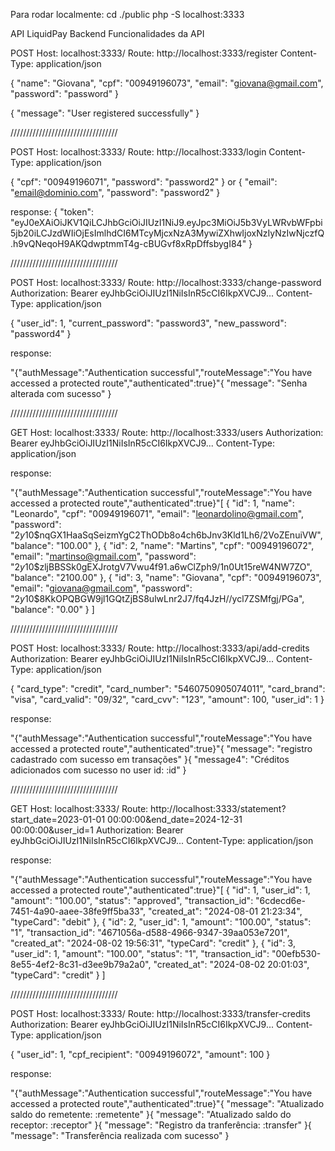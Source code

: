 Para rodar localmente:
cd ./public
php -S localhost:3333

API LiquidPay Backend
Funcionalidades da API

POST 
Host: localhost:3333/
Route: http://localhost:3333/register 
Content-Type: application/json

{
    "name": "Giovana",
    "cpf": "00949196073",
    "email": "giovana@gmail.com",
    "password": "password"
}

{
    "message": "User registered successfully"
}

//////////////////////////////////

POST 
Host: localhost:3333/
Route: http://localhost:3333/login 
Content-Type: application/json

{
  "cpf": "00949196071",
  "password": "password2"
}
or
{
  "email": "email@dominio.com",
  "password": "password2"
}

response: 
{
    "token": "eyJ0eXAiOiJKV1QiLCJhbGciOiJIUzI1NiJ9.eyJpc3MiOiJ5b3VyLWRvbWFpbi5jb20iLCJzdWIiOjEsImlhdCI6MTcyMjcxNzA3MywiZXhwIjoxNzIyNzIwNjczfQ.h9vQNeqoH9AKQdwptmmT4g-cBUGvf8xRpDffsbygI84"
}

//////////////////////////////////

POST 
Host: localhost:3333/
Route: http://localhost:3333/change-password 
Authorization: Bearer eyJhbGciOiJIUzI1NiIsInR5cCI6IkpXVCJ9...
Content-Type: application/json

{
    "user_id": 1,
    "current_password": "password3",
    "new_password": "password4"
}

response: 

"{\"authMessage\":\"Authentication successful\",\"routeMessage\":\"You have accessed a protected route\",\"authenticated\":true}"{
    "message": "Senha alterada com sucesso"
}

//////////////////////////////////

GET 
Host: localhost:3333/
Route: http://localhost:3333/users
Authorization: Bearer eyJhbGciOiJIUzI1NiIsInR5cCI6IkpXVCJ9...
Content-Type: application/json

response: 

"{\"authMessage\":\"Authentication successful\",\"routeMessage\":\"You have accessed a protected route\",\"authenticated\":true}"[
    {
        "id": 1,
        "name": "Leonardo",
        "cpf": "00949196071",
        "email": "leonardolino@gmail.com",
        "password": "$2y$10$nqGX1HaaSqSeizmYgC2ThODb8o4ch6bJnv3Kld1Lh6/2VoZEnuiVW",
        "balance": "100.00"
    },
    {
        "id": 2,
        "name": "Martins",
        "cpf": "00949196072",
        "email": "martinso@gmail.com",
        "password": "$2y$10$zljBBSSk0gEXJrotgV7Vwu4f91.a6wClZph9/1n0Ut15reW4NW7ZO",
        "balance": "2100.00"
    },
    {
        "id": 3,
        "name": "Giovana",
        "cpf": "00949196073",
        "email": "giovana@gmail.com",
        "password": "$2y$10$8KkOPQBGW9jl1GQtZjBS8ulwLnr2J7/fq4JzH//ycl7ZSMfgj/PGa",
        "balance": "0.00"
    }
]

//////////////////////////////////

POST 
Host: localhost:3333/
Route: http://localhost:3333/api/add-credits
Authorization: Bearer eyJhbGciOiJIUzI1NiIsInR5cCI6IkpXVCJ9...
Content-Type: application/json

{
    "card_type": "credit",
    "card_number": "5460750905074011",
    "card_brand": "visa",
    "card_valid": "09/32",
    "card_cvv": "123",
    "amount": 100,
    "user_id": 1
}

response: 

"{\"authMessage\":\"Authentication successful\",\"routeMessage\":\"You have accessed a protected route\",\"authenticated\":true}"{
    "message": "registro cadastrado com sucesso em transações"
}{
    "message4": "Créditos adicionados com sucesso no user id: :id"
}

//////////////////////////////////

GET 
Host: localhost:3333/
Route: http://localhost:3333/statement?start_date=2023-01-01 00:00:00&end_date=2024-12-31 00:00:00&user_id=1
Authorization: Bearer eyJhbGciOiJIUzI1NiIsInR5cCI6IkpXVCJ9...
Content-Type: application/json

response: 

"{\"authMessage\":\"Authentication successful\",\"routeMessage\":\"You have accessed a protected route\",\"authenticated\":true}"[
    {
        "id": 1,
        "user_id": 1,
        "amount": "100.00",
        "status": "approved",
        "transaction_id": "6cdecd6e-7451-4a90-aaee-38fe9ff5ba33",
        "created_at": "2024-08-01 21:23:34",
        "typeCard": "debit"
    },
    {
        "id": 2,
        "user_id": 1,
        "amount": "100.00",
        "status": "1",
        "transaction_id": "4671056a-d588-4966-9347-39aa053e7201",
        "created_at": "2024-08-02 19:56:31",
        "typeCard": "credit"
    },
    {
        "id": 3,
        "user_id": 1,
        "amount": "100.00",
        "status": "1",
        "transaction_id": "00efb530-8e55-4ef2-8c31-d3ee9b79a2a0",
        "created_at": "2024-08-02 20:01:03",
        "typeCard": "credit"
    }
]

//////////////////////////////////

POST 
Host: localhost:3333/
Route: http://localhost:3333/transfer-credits
Authorization: Bearer eyJhbGciOiJIUzI1NiIsInR5cCI6IkpXVCJ9...
Content-Type: application/json

{
    "user_id": 1,
    "cpf_recipient": "00949196072",
    "amount": 100
}

response: 

"{\"authMessage\":\"Authentication successful\",\"routeMessage\":\"You have accessed a protected route\",\"authenticated\":true}"{
    "message": "Atualizado saldo do remetente: :remetente"
}{
    "message": "Atualizado saldo do receptor: :receptor"
}{
    "message": "Registro da tranferência: :transfer"
}{
    "message": "Transferência realizada com sucesso"
}